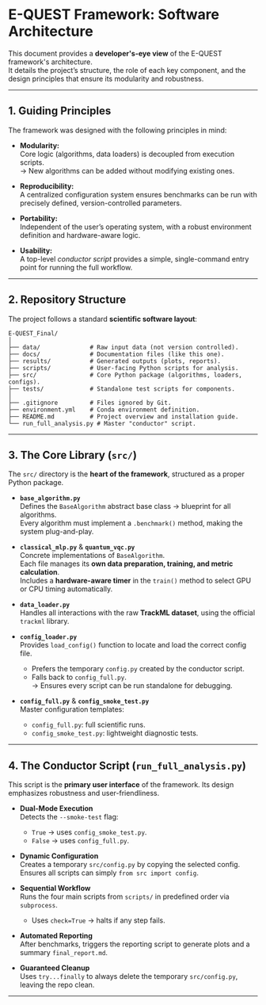# E-QUEST Framework: Software Architecture

This document provides a **developer's-eye view** of the E-QUEST framework's architecture.  
It details the project’s structure, the role of each key component, and the design principles that ensure its modularity and robustness.

---

## 1. Guiding Principles

The framework was designed with the following principles in mind:

- **Modularity:**  
  Core logic (algorithms, data loaders) is decoupled from execution scripts.  
  → New algorithms can be added without modifying existing ones.

- **Reproducibility:**  
  A centralized configuration system ensures benchmarks can be run with precisely defined, version-controlled parameters.

- **Portability:**  
  Independent of the user’s operating system, with a robust environment definition and hardware-aware logic.

- **Usability:**  
  A top-level *conductor script* provides a simple, single-command entry point for running the full workflow.

---

## 2. Repository Structure

The project follows a standard **scientific software layout**:

```
E-QUEST_Final/
│
├── data/              # Raw input data (not version controlled).
├── docs/              # Documentation files (like this one).
├── results/           # Generated outputs (plots, reports).
├── scripts/           # User-facing Python scripts for analysis.
├── src/               # Core Python package (algorithms, loaders, configs).
├── tests/             # Standalone test scripts for components.
│
├── .gitignore         # Files ignored by Git.
├── environment.yml    # Conda environment definition.
├── README.md          # Project overview and installation guide.
└── run_full_analysis.py # Master "conductor" script.
```

---

## 3. The Core Library (`src/`)

The `src/` directory is the **heart of the framework**, structured as a proper Python package.

- **`base_algorithm.py`**  
  Defines the `BaseAlgorithm` abstract base class → blueprint for all algorithms.  
  Every algorithm must implement a `.benchmark()` method, making the system plug-and-play.

- **`classical_mlp.py`** & **`quantum_vqc.py`**  
  Concrete implementations of `BaseAlgorithm`.  
  Each file manages its **own data preparation, training, and metric calculation**.  
  Includes a **hardware-aware timer** in the `train()` method to select GPU or CPU timing automatically.

- **`data_loader.py`**  
  Handles all interactions with the raw **TrackML dataset**, using the official `trackml` library.

- **`config_loader.py`**  
  Provides `load_config()` function to locate and load the correct config file.  
  - Prefers the temporary `config.py` created by the conductor script.  
  - Falls back to `config_full.py`.  
  → Ensures every script can be run standalone for debugging.

- **`config_full.py`** & **`config_smoke_test.py`**  
  Master configuration templates:  
  - `config_full.py`: full scientific runs.  
  - `config_smoke_test.py`: lightweight diagnostic tests.

---

## 4. The Conductor Script (`run_full_analysis.py`)

This script is the **primary user interface** of the framework. Its design emphasizes robustness and user-friendliness.

- **Dual-Mode Execution**  
  Detects the `--smoke-test` flag:  
  - `True` → uses `config_smoke_test.py`.  
  - `False` → uses `config_full.py`.

- **Dynamic Configuration**  
  Creates a temporary `src/config.py` by copying the selected config.  
  Ensures all scripts can simply `from src import config`.

- **Sequential Workflow**  
  Runs the four main scripts from `scripts/` in predefined order via `subprocess`.  
  - Uses `check=True` → halts if any step fails.

- **Automated Reporting**  
  After benchmarks, triggers the reporting script to generate plots and a summary `final_report.md`.

- **Guaranteed Cleanup**  
  Uses `try...finally` to always delete the temporary `src/config.py`, leaving the repo clean.

---

